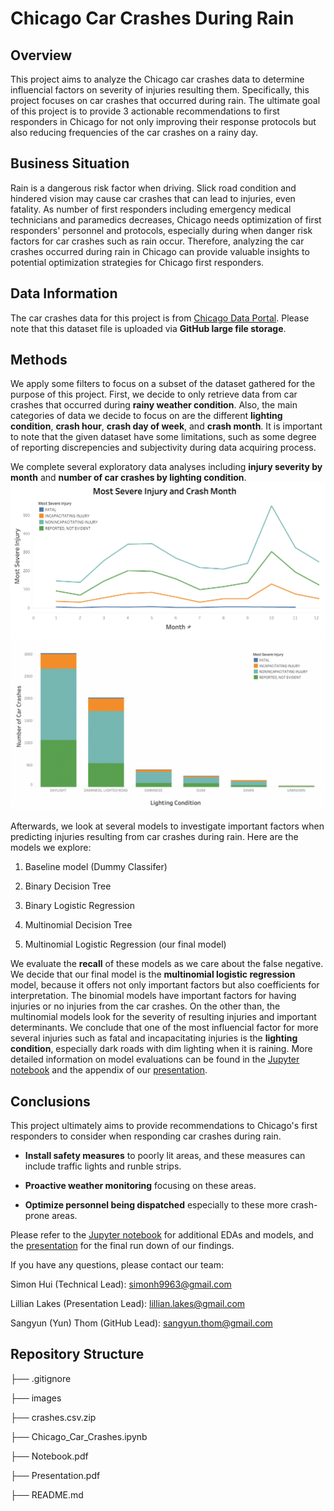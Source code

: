 # Chicago Car Crashes During Rain

## Overview

This project aims to analyze the Chicago car crashes data to determine influencial factors on severity of injuries resulting them. Specifically, this project focuses on car crashes that occurred during rain. The ultimate goal of this project is to provide 3 actionable recommendations to first responders in Chicago for not only improving their response protocols but also reducing frequencies of the car crashes on a rainy day.

## Business Situation

Rain is a dangerous risk factor when driving. Slick road condition and hindered vision may cause car crashes that can lead to injuries, even fatality. As number of first responders including emergency medical technicians and paramedics decreases, Chicago needs optimization of first responders' personnel and protocols, especially during when danger risk factors for car crashes such as rain occur. Therefore, analyzing the car crashes occurred during rain in Chicago can provide valuable insights to potential optimization strategies for Chicago first responders.

## Data Information

The car crashes data for this project is from [Chicago Data Portal](https://data.cityofchicago.org/Transportation/Traffic-Crashes-Crashes/85ca-t3if). Please note that this dataset file is uploaded via **GitHub large file storage**.

## Methods

We apply some filters to focus on a subset of the dataset gathered for the purpose of this project. First, we decide to only retrieve data from car crashes that occurred during **rainy weather condition**. Also, the main categories of data we decide to focus on are the different **lighting condition**, **crash hour**, **crash day of week**, and **crash month**. It is important to note that the given dataset have some limitations, such as some degree of reporting discrepencies and subjectivity during data acquiring process.


We complete several exploratory data analyses including **injury severity by month** and **number of car crashes by lighting condition**.![image](./images/crash_month_injury.png)
![image](./images/lighting_injury.png) 

Afterwards, we look at several models to investigate important factors when predicting injuries resulting from car crashes during rain. Here are the models we explore:

1. Baseline model (Dummy Classifer)

2. Binary Decision Tree

3. Binary Logistic Regression

4. Multinomial Decision Tree

5. Multinomial Logistic Regression (our final model)

We evaluate the **recall** of these models as we care about the false negative. We decide that our final model is the **multinomial logistic regression** model, because it offers not only important factors but also coefficients for interpretation. The binomial models have important factors for having injuries or no injuries from the car crashes. On the other than, the multinomial models look for the severity of resulting injuries and important determinants. We conclude that one of the most influencial factor for more several injuries such as fatal and incapacitating injuries is the **lighting condition**, especially dark roads with dim lighting when it is raining. More detailed information on model evaluations can be found in the [Jupyter notebook](./Chicago_Car_Crashes.ipynb) and the appendix of our [presentation](./presentation.pdf).

## Conclusions

This project ultimately aims to provide recommendations to Chicago's first responders to consider when responding car crashes during rain.

- **Install safety measures** to poorly lit areas, and these measures can include traffic lights and runble strips.

- **Proactive weather monitoring** focusing on these areas.

- **Optimize personnel being dispatched** especially to these more crash-prone areas.

Please refer to the [Jupyter notebook](./Chicago_Car_Crashes.ipynb) for additional EDAs and models, and the [presentation](./presentation.pdf) for the final run down of our findings.

If you have any questions, please contact our team:

Simon Hui (Technical Lead): [simonh9963@gmail.com](mailto:simonh9963@gmail.com)

Lillian Lakes (Presentation Lead): [lillian.lakes@gmail.com](mailto:lillian.lakes@gmail.com)

Sangyun (Yun) Thom (GitHub Lead): [sangyun.thom@gmail.com](mailto:sangyun.thom@gmail.com)

## Repository Structure

├── .gitignore

├── images

├── crashes.csv.zip

├── Chicago_Car_Crashes.ipynb

├── Notebook.pdf

├── Presentation.pdf

├── README.md
